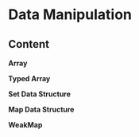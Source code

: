 # Data Manipulation

## Content

**Array**

**Typed Array**

**Set Data Structure**

**Map Data Structure**

**WeakMap**